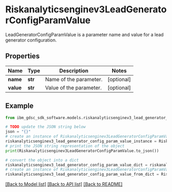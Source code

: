 # Riskanalyticsenginev3LeadGeneratorConfigParamValue

LeadGeneratorConfigParamValue is a parameter name and value for a lead generator configuration.

## Properties

Name | Type | Description | Notes
------------ | ------------- | ------------- | -------------
**name** | **str** | Name of the parameter. | [optional] 
**value** | **str** | Value of the parameter. | [optional] 

## Example

```python
from ibm_gdsc_sdk_software.models.riskanalyticsenginev3_lead_generator_config_param_value import Riskanalyticsenginev3LeadGeneratorConfigParamValue

# TODO update the JSON string below
json = "{}"
# create an instance of Riskanalyticsenginev3LeadGeneratorConfigParamValue from a JSON string
riskanalyticsenginev3_lead_generator_config_param_value_instance = Riskanalyticsenginev3LeadGeneratorConfigParamValue.from_json(json)
# print the JSON string representation of the object
print(Riskanalyticsenginev3LeadGeneratorConfigParamValue.to_json())

# convert the object into a dict
riskanalyticsenginev3_lead_generator_config_param_value_dict = riskanalyticsenginev3_lead_generator_config_param_value_instance.to_dict()
# create an instance of Riskanalyticsenginev3LeadGeneratorConfigParamValue from a dict
riskanalyticsenginev3_lead_generator_config_param_value_from_dict = Riskanalyticsenginev3LeadGeneratorConfigParamValue.from_dict(riskanalyticsenginev3_lead_generator_config_param_value_dict)
```
[[Back to Model list]](../README.md#documentation-for-models) [[Back to API list]](../README.md#documentation-for-api-endpoints) [[Back to README]](../README.md)


